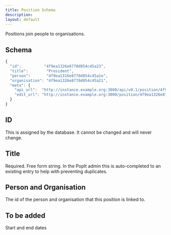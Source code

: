 ```yaml
---
title: Position Schema
description: 
layout: default
---
```


Positions join people to organisations.

## Schema

``` javascript
{
  "id":          "4f9ea1326e8770d854c45a23",
  "title":        "President",
  "person":       "4f9ea1316e8770d854c45a1e",
  "organisation": "4f9ea1326e8770d854c45a21",
  "meta": {
    "api_url":  "http://instance.example.org:3000/api/v0.1/position/4f9ea1326e8770d854c45a23",
    "edit_url": "http://instance.example.org:3000/position/4f9ea1326e8770d854c45a23"
  }
}
```

## ID

This is assigned by the database. It cannot be changed and will never change.

## Title

Required. Free form string. In the PopIt admin this is auto-completed to an existing entry to help with preventing duplicates.

## Person and Organisation

The id of the person and organisation that this position is linked to.

## To be added

Start and end dates
